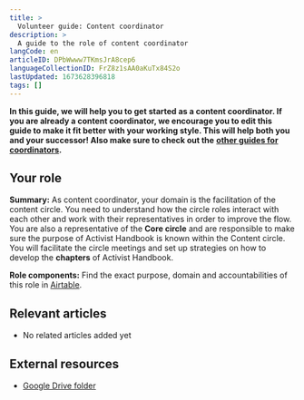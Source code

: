```yaml
---
title: >
  Volunteer guide: Content coordinator
description: >
  A guide to the role of content coordinator
langCode: en
articleID: DPbWwww7TKmsJrA8cep6
languageCollectionID: FrZ8z1sAA0aKuTx84S2o
lastUpdated: 1673628396818
tags: []
---
```


**In this guide, we will help you to get started as a content coordinator. If you are already a content coordinator, we encourage you to edit this guide to make it fit better with your working style. This will help both you and your successor! Also make sure to check out the** [**other guides for coordinators**](/support/core)**.**

## Your role

**Summary:** As content coordinator, your domain is the facilitation of the content circle. You need to understand how the circle roles interact with each other and work with their representatives in order to improve the flow. You are also a representative of the **Core circle** and are responsible to make sure the purpose of Activist Handbook is known within the Content circle. You will facilitate the circle meetings and set up strategies on how to develop the **chapters** of Activist Handbook.

**Role components:** Find the exact purpose, domain and accountabilities of this role in [Airtable](https://airtable.com/shr6GqOJ7587fNbEn/tbloV4g8loVisebVz).

## Relevant articles

-   No related articles added yet

## External resources

-   [Google Drive folder](https://drive.google.com/drive/u/0/folders/1n34YxZGGa4ytZGBeZ8n2EhVGLVDaJA5s)